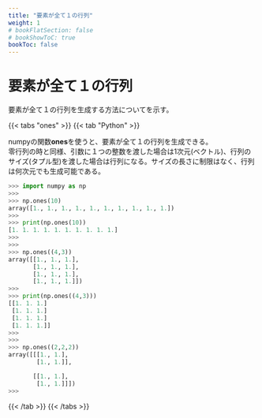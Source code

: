 ```yaml
---
title: "要素が全て１の行列"
weight: 1
# bookFlatSection: false
# bookShowToC: true
bookToc: false
---
```


# 要素が全て１の行列

要素が全て１の行列を生成する方法についてを示す。

{{< tabs "ones" >}}
{{< tab "Python" >}}

numpyの関数**ones**を使うと、要素が全て１の行列を生成できる。  
零行列の時と同様、引数に１つの整数を渡した場合は1次元(ベクトル)、行列のサイズ(タプル型)を渡した場合は行列になる。サイズの長さに制限はなく、行列は何次元でも生成可能である。

```python
>>> import numpy as np
>>> 
>>> np.ones(10)
array([1., 1., 1., 1., 1., 1., 1., 1., 1., 1.])
>>> 
>>> print(np.ones(10))
[1. 1. 1. 1. 1. 1. 1. 1. 1. 1.]
>>> 
>>> 
>>> np.ones((4,3))
array([[1., 1., 1.],
       [1., 1., 1.],
       [1., 1., 1.],
       [1., 1., 1.]])
>>> 
>>> print(np.ones((4,3)))
[[1. 1. 1.]
 [1. 1. 1.]
 [1. 1. 1.]
 [1. 1. 1.]]
>>> 
>>> 
>>> np.ones((2,2,2))
array([[[1., 1.],
        [1., 1.]],

       [[1., 1.],
        [1., 1.]]])
>>> 
```

{{< /tab >}}
{{< /tabs >}}



